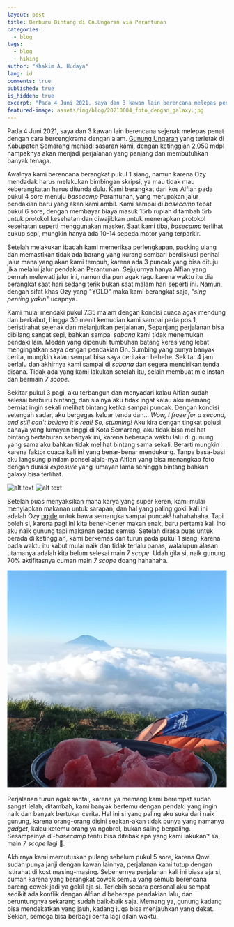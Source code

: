 ```yaml
---
layout: post
title: Berburu Bintang di Gn.Ungaran via Perantunan
categories:
  - blog
tags:
  - blog
  - hiking
author: "Khakim A. Hudaya"
lang: id
comments: true
published: true
is_hidden: true    
excerpt: "Pada 4 Juni 2021, saya dan 3 kawan lain berencana melepas penat sejenak dengan bercengkrama dengan alam. Gunung Ungaran yang terletak di Kabupaten Semarang menjadi sasaran kami, dengan ketinggian 2,050 mdpl nampaknya akan menjadi perjalanan yang panjang dan membutuhkan banyak tenaga."
featured-image: assets/img/blog/20210604_foto_dengan_galaxy.jpg
---
```

Pada 4 Juni 2021, saya dan 3 kawan lain berencana sejenak melepas penat dengan cara bercengkrama dengan alam. [Gunung Ungaran](https://id.wikipedia.org/wiki/Gunung_Ungaran) yang terletak di Kabupaten Semarang menjadi sasaran kami, dengan ketinggian 2,050 mdpl nampaknya akan menjadi perjalanan yang panjang dan membutuhkan banyak tenaga.

Awalnya kami berencana berangkat pukul 1 siang, namun karena Ozy mendadak harus melakukan bimbingan skripsi, ya mau tidak mau keberangkatan harus ditunda dulu. Kami berangkat dari kos Alfian pada pukul 4 sore menuju *basecamp* Perantunan, yang merupakan jalur pendakian baru yang akan kami ambil. Kami sampai di *basecamp* tepat pukul 6 sore, dengan membayar biaya masuk 15rb rupiah ditambah 5rb untuk protokol kesehatan dan diwajibkan untuk menerapkan protokol kesehatan seperti menggunakan masker. Saat kami tiba, *basecamp* terlihat cukup sepi, mungkin hanya ada 10-14 sepeda motor yang terparkir.

Setelah melakukan ibadah kami memeriksa perlengkapan, packing ulang dan memastikan tidak ada barang yang kurang sembari berdiskusi perihal jalur mana yang akan kami tempuh, karena ada 3 puncak yang bisa dituju jika melalui jalur pendakian Perantunan. Sejujurnya hanya Alfian yang pernah melewati jalur ini, namun dia pun agak ragu karena waktu itu dia berangkat saat hari sedang terik bukan saat malam hari seperti ini. Namun, dengan sifat khas Ozy yang "YOLO" maka kami berangkat saja, "*sing penting yakin*" ucapnya. 

Kami mulai mendaki pukul 7.35 malam dengan kondisi cuaca agak mendung dan berkabut, hingga 30 menit kemudian kami sampai pada pos 1, beristirahat sejenak dan melanjutkan perjalanan, Sepanjang perjalanan bisa dibilang sangat sepi, bahkan sampai *sabana* kami tidak menemukan pendaki lain. Medan yang dipenuhi tumbuhan batang keras yang lebat mengingatkan saya dengan pendakian Gn. Sumbing yang punya banyak cerita, mungkin kalau sempat bisa saya ceritakan hehehe. Sekitar 4 jam berlalu dan akhirnya kami sampai di *sabana* dan segera mendirikan tenda disana. Tidak ada yang kami lakukan setelah itu, selain membuat mie instan dan bermain *7 scope*.

Sekitar pukul 3 pagi, aku terbangun dan menyadari kalau Alfian sudah selesai berburu bintang, dan sialnya aku tidak ingat kalau aku memang berniat ingin sekali melihat bintang ketika sampai puncak. Dengan kondisi setengah sadar, aku bergegas keluar tenda dan... *Wow, I froze for a second, and still can't believe it's real! So, stunning!*  Aku kira dengan tingkat polusi cahaya yang lumayan tinggi di Kota Semarang, aku tidak bisa melihat bintang bertaburan sebanyak ini, karena beberapa waktu lalu di gunung yang sama aku bahkan tidak melihat bintang sama sekali. Berarti mungkin karena faktor cuaca kali ini yang benar-benar mendukung. Tanpa basa-basi aku langsung pindam ponsel ajaib-nya Alfian yang bisa menangkap foto dengan durasi *exposure* yang lumayan lama sehingga bintang bahkan galaxy bisa terlihat. 

![alt text](/assets/img/blog/20210604_foto_dengan_galaxy.jpg "Foto dengan Galaxy!")
![alt text](/assets/img/blog/20210604_foto_galaxy_di_gunung_ungaran.jpg "Foto karya Alfian pakai HP Realme C2")

Setelah puas menyaksikan maha karya yang super keren, kami mulai menyiapkan makanan untuk sarapan, dan hal yang paling gokil kali ini adalah Ozy [ngide](https://ask.fm/salmaandini29/answers/134730578335) untuk bawa semangka sampai puncak! hahahahaha. Tapi boleh si, karena pagi ini kita bener-bener makan enak, baru pertama kali lho aku naik gunung tapi makanan sedap semua. Setelah dirasa puas untuk berada di ketinggian, kami berkemas dan turun pada pukul 1 siang, karena pada waktu itu kabut mulai naik dan tidak terlalu panas, walalupun alasan utamanya adalah kita belum selesai main *7 scope*. Udah gila si, naik gunung 70% aktifitasnya cuman main *7 scope* doang hahahaha. 

![alt text](/assets/img/blog/20210604_makan_semangka_di_gunung_ungaran.jpg "Tarik Sis! Semongko!")

Perjalanan turun agak santai, karena ya memang kami berempat sudah sangat lelah, ditambah, kami banyak bertemu dengan pendaki yang ingin naik dan banyak bertukar cerita. Hal ini si yang paling aku suka dari naik gunung, karena orang-orang disini seakan-akan tidak punya yang namanya *gadget*, kalau ketemu orang ya ngobrol, bukan saling berpaling. Sesampainya di-*basecamp* tentu bisa ditebak apa yang kami lakukan? Ya, main *7 scope* lagi 🤣. 

Akhirnya kami memutuskan pulang sebelum pukul 5 sore, karena Qowi sudah punya janji dengan kawan lainnya, perjalanan kami tutup dengan istirahat di kost masing-masing. Sebenernya perjalanan kali ini biasa aja si, cuman karena yang berangkat cowok semua yang semula berencana bareng cewek jadi ya gokil aja si. Terlebih secara personal aku sempat sedikit ada konflik dengan Alfian dibeberapa pendakian lalu, dan beruntungnya sekarang sudah baik-baik saja. Memang ya, gunung kadang bisa mendekatkan yang jauh, kadang juga bisa menjauhkan yang dekat. Sekian, semoga bisa berbagi cerita lagi dilain waktu.